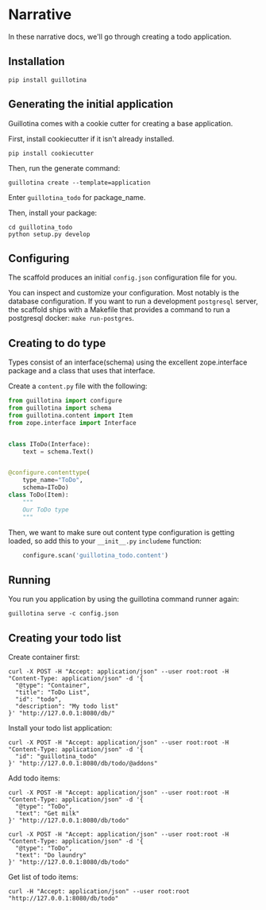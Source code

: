 # Narrative

In these narrative docs, we'll go through creating a todo application.


## Installation


```
pip install guillotina
```


## Generating the initial application

Guillotina comes with a cookie cutter for creating a base application.

First, install cookiecutter if it isn't already installed.

```
pip install cookiecutter
```

Then, run the generate command:

```
guillotina create --template=application
```

Enter `guillotina_todo` for package_name.

Then, install your package:

```
cd guillotina_todo
python setup.py develop
```

## Configuring

The scaffold produces an initial `config.json` configuration file for you.

You can inspect and customize your configuration. Most notably is the database
configuration. If you want to run a development `postgresql` server, the
scaffold ships with a Makefile that provides a command to run a postgresql
docker: `make run-postgres`.


## Creating to do type

Types consist of an interface(schema) using the excellent zope.interface package
and a class that uses that interface.

Create a `content.py` file with the following:

```python
from guillotina import configure
from guillotina import schema
from guillotina.content import Item
from zope.interface import Interface


class IToDo(Interface):
    text = schema.Text()


@configure.contenttype(
    type_name="ToDo",
    schema=IToDo)
class ToDo(Item):
    """
    Our ToDo type
    """
```

Then, we want to make sure out content type configuration is getting loaded,
so add this to your `__init__.py` `includeme` function:

```python
    configure.scan('guillotina_todo.content')
```

## Running

You run you application by using the guillotina command runner again:

```
guillotina serve -c config.json
```


## Creating your todo list

Create container first:

```
curl -X POST -H "Accept: application/json" --user root:root -H "Content-Type: application/json" -d '{
  "@type": "Container",
  "title": "ToDo List",
  "id": "todo",
  "description": "My todo list"
}' "http://127.0.0.1:8080/db/"
```


Install your todo list application:

```
curl -X POST -H "Accept: application/json" --user root:root -H "Content-Type: application/json" -d '{
  "id": "guillotina_todo"
}' "http://127.0.0.1:8080/db/todo/@addons"
```


Add todo items:

```
curl -X POST -H "Accept: application/json" --user root:root -H "Content-Type: application/json" -d '{
  "@type": "ToDo",
  "text": "Get milk"
}' "http://127.0.0.1:8080/db/todo"
```

```
curl -X POST -H "Accept: application/json" --user root:root -H "Content-Type: application/json" -d '{
  "@type": "ToDo",
  "text": "Do laundry"
}' "http://127.0.0.1:8080/db/todo"
```


Get list of todo items:

```
curl -H "Accept: application/json" --user root:root "http://127.0.0.1:8080/db/todo"
```

